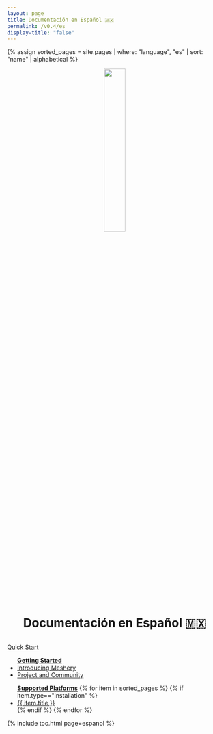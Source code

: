 ```yaml
---
layout: page
title: Documentación en Español 🇲🇽
permalink: /v0.4/es
display-title: "false"
---
```


{% assign sorted_pages = site.pages | where: "language", "es" | sort: "name" | alphabetical %}

<div style="display: block; text-align: center; margin-bottom: 30px;">
    <a href="https://layer5.io/meshery">
    <img style="width: calc(100% / 3.2); margin-bottom: 20px;"
         src="/assets/img/meshery/meshery-logo-light-text.svg" />
    </a>
    <p>
      <h1>Documentación en Español 🇲🇽</h1>
    </p>
</div>

<!-- Contribuir Inicio-->
<!-- QUICK START -->
  <div>
    <a href="{{ site.baseurl }}/es/installation">
        <div class="overview">Quick&nbsp;Start</div>
    </a>
    <ul><b><a href="{{ site.baseurl }}/es/installation">Getting Started</a></b>
        <li><a href="{{ site.baseurl }}/es/overview">Introducing Meshery</a></li>
        <li><a href="{{ site.baseurl }}/es/project">Project and Community</a></li>
    </ul>
    <ul><b><a href="{{ site.baseurl }}/es/installation/platforms" class="text-black">Supported Platforms</a></b>
        {% for item in sorted_pages %}
        {% if item.type=="installation" %}
          <li><a href="{{ site.baseurl }}{{ item.url }}">{{ item.title }}</a></li>
          {% endif %}
        {% endfor %}
      </ul>
  </div>

{% include toc.html page=espanol %}
